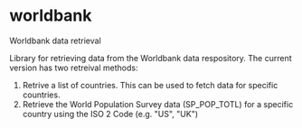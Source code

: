 # worldbank
Worldbank data retrieval

Library for retrieving data from the Worldbank data respository.
The current version has two retreival methods:
  1. Retrive a list of countries. This can be used to fetch data for specific countries.
  2. Retrieve the World Population Survey data (SP_POP_TOTL) for a specific country using the ISO 2 Code (e.g. "US", "UK")
  
 
